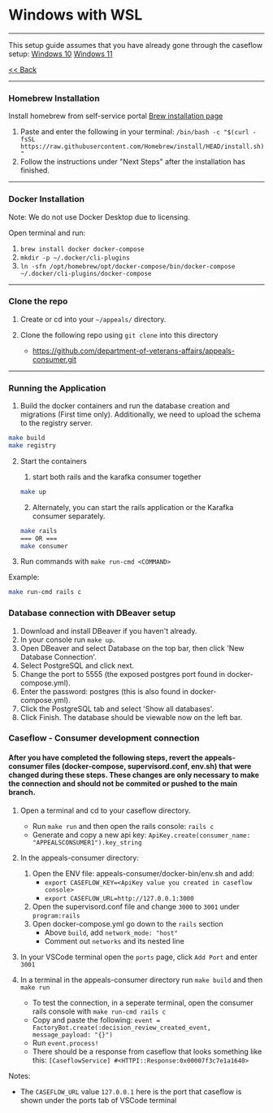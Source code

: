 # Windows with WSL
---
This setup guide assumes that you have already gone through the caseflow setup:
[Windows 10](https://github.com/department-of-veterans-affairs/caseflow/blob/master/WINDOWS_10.md)
[Windows 11](https://github.com/department-of-veterans-affairs/caseflow/blob/master/WINDOWS_11.md)

[<< Back](README.md)

---
### Homebrew Installation

Install homebrew from self-service portal [Brew installation page](https://brew.sh/)
  1. Paste and enter the following in your terminal: `/bin/bash -c "$(curl -fsSL https://raw.githubusercontent.com/Homebrew/install/HEAD/install.sh)"`
  2. Follow the instructions under "Next Steps" after the installation has finished. 

---
### Docker Installation

Note: We do not use Docker Desktop due to licensing.

Open terminal and run:
  1. `brew install docker docker-compose`
  2. `mkdir -p ~/.docker/cli-plugins`
  3. `ln -sfn /opt/homebrew/opt/docker-compose/bin/docker-compose ~/.docker/cli-plugins/docker-compose`

---
### Clone the repo

1. Create or cd into your `~/appeals/` directory.

2. Clone the following repo using `git clone` into this directory
    * <https://github.com/department-of-veterans-affairs/appeals-consumer.git>

---
### Running the Application

1. Build the docker containers and run the database creation and migrations (First time only). Additionally, we need to upload the schema to the registry server.

  ```bash
  make build
  make registry
  ```

2. Start the containers
   1. start both rails and the karafka consumer together
    ```bash
    make up
    ```
   2. Alternately, you can start the rails application or the Karafka consumer separately.
    ```bash
    make rails
    === OR ===
    make consumer
    ```


3. Run commands with `make run-cmd <COMMAND>`

Example:
```bash
make run-cmd rails c
```
### Database connection with DBeaver setup

1. Download and install DBeaver if you haven't already.
2. In your console run `make up`.
3. Open DBeaver and select Database on the top bar, then click 'New Database Connection'.
4. Select PostgreSQL and click next.
5. Change the port to 5555 (the exposed postgres port found in docker-compose.yml).
6. Enter the password: postgres (this is also found in docker-compose.yml).
7. Click the PostgreSQL tab and select 'Show all databases'.
8. Click Finish. The database should be viewable now on the left bar.

### Caseflow - Consumer development connection

#### After you have completed the following steps, revert the appeals-consumer files (docker-compose, supervisord.conf, env.sh) that were changed during these steps.  These changes are only necessary to make the connection and should not be commited or pushed to the main branch.

1. Open a terminal and cd to your caseflow directory.
   - Run `make run` and then open the rails console: `rails c`
   - Generate and copy a new api key: `ApiKey.create(consumer_name: "APPEALSCONSUMER1").key_string`

2. In the appeals-consumer directory:
   1. Open the ENV file: appeals-consumer/docker-bin/env.sh and add: 
      - `export CASEFLOW_KEY=<ApiKey value you created in caseflow console>`
      - `export CASEFLOW_URL=http://127.0.0.1:3000`
   2. Open the supervisord.conf file and change `3000` to `3001` under `program:rails`
   3. Open docker-compose.yml go down to the `rails` section
      - Above `build`, add `network_mode: "host"`
      - Comment out `networks` and its nested line

3. In your VSCode terminal open the `ports` page, click `Add Port` and enter `3001`

4. In a terminal in the appeals-consumer directory run `make build` and then `make run`
   - To test the connection, in a seperate terminal, open the consumer rails console with `make run-cmd rails c`
   - Copy and paste the following: `event = FactoryBot.create(:decision_review_created_event, message_payload: "{}")`
   - Run `event.process!`
   - There should be a response from caseflow that looks something like this: `[CaseflowService] #<HTTPI::Response:0x00007f3c7e1a1640>`

Notes:
  - The `CASEFLOW_URL` value `127.0.0.1` here is the port that caseflow is shown under the ports tab of VSCode terminal